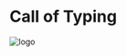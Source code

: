 # Call of Typing
![logo](https://gitlab.com/AUT_SE_98/se-project/-/raw/master/call_of_typing/static/img/b.png)